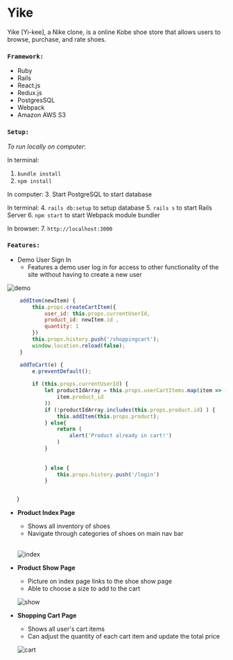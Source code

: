 # Yike

Yike [Yi-kee], a Nike clone, is a online Kobe shoe store that allows users to browse, purchase, and rate shoes. 

### `Framework:`

* Ruby 
* Rails
* React.js
* Redux.js
* PostgresSQL
* Webpack
* Amazon AWS S3

### `Setup:`
*To run locally on computer*:

In terminal: 
 1. `bundle install`
 2. `npm install`
 
In computer:
 3. Start PostgreSQL to start database
 
In terminal:
 4. `rails db:setup` to setup database
 5. `rails s` to start Rails Server
 6. `npm start` to start Webpack module bundler

In browser:
 7. `http://localhost:3000`

### `Features:`

* Demo User Sign In 
  * Features a demo user log in for access to other functionality of the site without having to create a new user  


 ![demo](https://user-images.githubusercontent.com/66042755/91590183-cc531680-e90f-11ea-9b42-4c6b12eabab8.gif)


```javascript
    addItem(newItem) {
        this.props.createCartItem({
            user_id: this.props.currentUserId,
            product_id: newItem.id ,
            quantity: 1
        })
        this.props.history.push('/shoppingcart');
        window.location.reload(false);
    }

    addToCart(e) {
        e.preventDefault();
      
        if (this.props.currentUserId) {
            let productIdArray = this.props.userCartItems.map(item => (
                item.product_id
            ))
            if (!productIdArray.includes(this.props.product.id) ) {    
                this.addItem(this.props.product);
            } else{
                return (
                    alert('Product already in cart!')
                )
            }
                
   
            } else {
                this.props.history.push('/login')
            }


   }
```  
  

* **Product Index Page** 
  * Shows all inventory of shoes 
  * Navigate through categories of shoes on main nav bar  
  <br/>
 
   ![index](https://user-images.githubusercontent.com/66042755/91594387-b3019880-e916-11ea-9f8f-5d4855bb7cb0.gif)  
 
 
 
* **Product Show Page**
  * Picture on index page links to the shoe show page
  * Able to choose a size to add to the cart   


  ![show](https://user-images.githubusercontent.com/66042755/91593340-d1ff2b00-e914-11ea-829c-dd6dd74d9a23.gif)  



* **Shopping Cart Page**
  * Shows all user's cart items 
  * Can adjust the quantity of each cart item and update the total price  
 
 
  ![cart](https://user-images.githubusercontent.com/66042755/91593353-d6c3df00-e914-11ea-8ba7-0f5580c0c22d.gif)  



